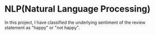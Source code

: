 # NLP(Natural Language Processing)
In this project, I have classified the underlying sentiment of the review statement as "happy" or "not happy".
